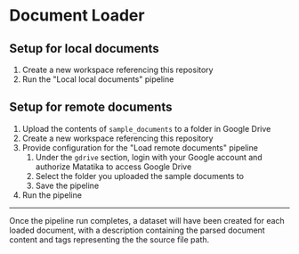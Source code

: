 # Document Loader

## Setup for local documents
1. Create a new workspace referencing this repository
1. Run the "Local local documents" pipeline

## Setup for remote documents
1. Upload the contents of `sample_documents` to a folder in Google Drive
1. Create a new workspace referencing this repository
1. Provide configuration for the "Load remote documents" pipeline
    1. Under the `gdrive` section, login with your Google account and authorize Matatika to access Google Drive
    1. Select the folder you uploaded the sample documents to
    1. Save the pipeline
1. Run the pipeline

---

Once the pipeline run completes, a dataset will have been created for each loaded document, with a description containing the parsed document content and tags representing the the source file path.
